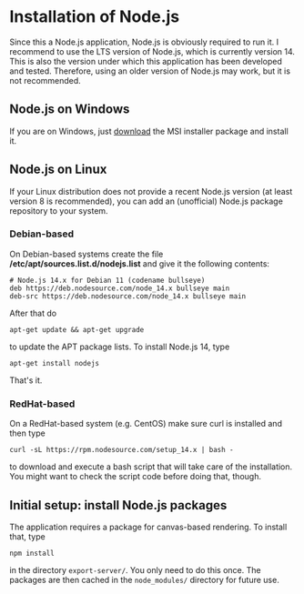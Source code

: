 # Installation of Node.js

Since this a Node.js application, Node.js is obviously required to run it.
I recommend to use the LTS version of Node.js, which is currently version 14.
This is also the version under which this application has been developed and
tested. Therefore, using an older version of Node.js may work, but it is not
recommended.

## Node.js on Windows
If you are on Windows, just [download](https://nodejs.org/en/download/) the MSI
installer package and install it.

## Node.js on Linux
If your Linux distribution does not provide a recent Node.js version (at least
version 8 is recommended), you can add an (unofficial) Node.js package
repository to your system.

### Debian-based

On Debian-based systems create the file **/etc/apt/sources.list.d/nodejs.list**
and give it the following contents:

    # Node.js 14.x for Debian 11 (codename bullseye)
    deb https://deb.nodesource.com/node_14.x bullseye main
    deb-src https://deb.nodesource.com/node_14.x bullseye main

After that do

    apt-get update && apt-get upgrade

to update the APT package lists. To install Node.js 14, type

    apt-get install nodejs

That's it.

### RedHat-based

On a RedHat-based system (e.g. CentOS) make sure curl is installed and then type

    curl -sL https://rpm.nodesource.com/setup_14.x | bash -

to download and execute a bash script that will take care of the installation.
You might want to check the script code before doing that, though.

## Initial setup: install Node.js packages

The application requires a package for canvas-based rendering. To install that,
type

    npm install

in the directory `export-server/`. You only need to do this once. The packages
are then cached in the `node_modules/` directory for future use.
